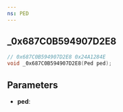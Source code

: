 ```yaml
---
ns: PED
---
```

## _0x687C0B594907D2E8

```c
// 0x687C0B594907D2E8 0x24A1284E
void _0x687C0B594907D2E8(Ped ped);
```


## Parameters
* **ped**: 


